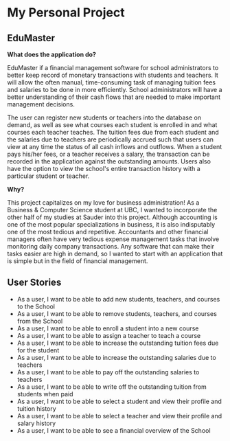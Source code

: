 # My Personal Project

## EduMaster

**What does the application do?**

EduMaster if a financial management software for school administrators to better keep record of monetary transactions
with students and teachers. It will allow the often manual, time-consuming task of managing tuition fees and salaries to
be done in more efficiently. School administrators will have a better understanding of their cash flows that are needed 
to make important management decisions.

The user can register new students or teachers into the database on demand, as well as see what courses each student is
enrolled in and what courses each teacher teaches. The tuition fees due from each student and the salaries due to
teachers are periodically accrued such that users can view at any time the status of all cash inflows and outflows. 
When a student pays his/her fees, or a teacher receives a salary, the transaction can be recorded in the application
against the outstanding amounts. Users also have the option to view the school's entire transaction history with a 
particular student or teacher.

**Why?**

This project capitalizes on my love for business administration! As a Business & Computer Science student at UBC, I 
wanted to incorporate the other half of my studies at Sauder into this project. Although accounting is one of the
most popular specializations in business, it is also indisputably one of the most tedious and repetitive. Accountants
and other financial managers often have very tedious expense management tasks that involve monitoring daily company
transactions. Any software that can make their tasks easier are high in demand, so I wanted to start 
with an application that is simple but in the field of financial management.

## User Stories

- As a user, I want to be able to add new students, teachers, and courses to the School
- As a user, I want to be able to remove students, teachers, and courses from the School
- As a user, I want to be able to enroll a student into a new course
- As a user, I want to be able to assign a teacher to teach a course
- As a user, I want to be able to increase the outstanding tuition fees due for the student
- As a user, I want to be able to increase the outstanding salaries due to teachers
- As a user, I want to be able to pay off the outstanding salaries to teachers
- As a user, I want to be able to write off the outstanding tuition from students when paid
- As a user, I want to be able to select a student and view their profile and tuition history
- As a user, I want to be able to select a teacher and view their profile and salary history
- As a user, I want to be able to see a financial overview of the School